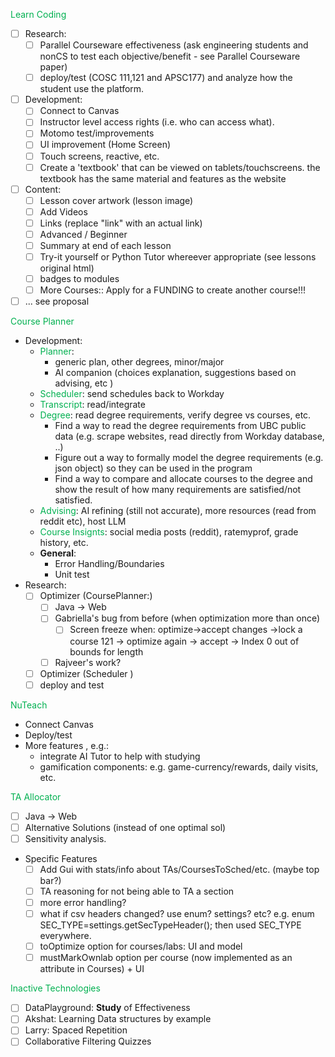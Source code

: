 <font color="#00b050">Learn Coding</font>
- [ ] Research: 
	- [ ] Parallel Courseware effectiveness (ask engineering students and nonCS to test each objective/benefit - see Parallel Courseware paper)
	- [ ] deploy/test (COSC 111,121 and APSC177) and analyze how the student use the platform.
- [ ] Development:
	- [ ] Connect to Canvas 
	- [ ] Instructor level access rights (i.e. who can access what).
	- [ ] Motomo test/improvements 
	- [ ] UI improvement (Home Screen)
	- [ ] Touch screens, reactive, etc.
	- [ ] Create a 'textbook' that can be viewed on  tablets/touchscreens. the textbook has the same material and features as the website
- [ ] Content: 
	- [ ] Lesson cover artwork (lesson image)
	- [ ] Add Videos 
	- [ ] Links (replace "link" with an actual link)
	- [ ] Advanced / Beginner
	- [ ] Summary at end of each lesson
	- [ ] Try-it yourself or Python Tutor whereever appropriate (see lessons original html)
	- [ ] badges to modules
	- [ ] More Courses:: Apply for a FUNDING to create another course!!!
- [ ] ... see proposal

<font color="#00b050">Course Planner</font>
* Development: 
	* <font color="#00b050">Planner</font>: 
		* generic plan, other degrees, minor/major
		* AI companion (choices explanation, suggestions based on advising, etc )
	* <font color="#00b050">Scheduler</font>: send schedules back to Workday  
	* <font color="#00b050">Transcript</font>: read/integrate
	* <font color="#00b050">Degree</font>: read degree  requirements, verify degree vs courses, etc.
		* Find a way to read the degree requirements from UBC public data (e.g. scrape websites, read directly from Workday database, ..)
		- Figure out a way to formally model the degree requirements (e.g. json object) so they can be used in the program
		- Find a way to compare and allocate courses to the degree and show the result of how many requirements are satisfied/not satisfied.
	* <font color="#00b050">Advising</font>: AI refining (still not accurate), more resources (read from reddit etc), host LLM
	* <font color="#00b050">Course Insignts</font>: social media posts (reddit), ratemyprof, grade history, etc.
	* **General**: 
		* Error Handling/Boundaries
		* Unit test
* Research: 
	- [ ] Optimizer (CoursePlanner:)
		- [ ] Java -> Web
		- [ ] Gabriella's bug from before (when optimization more than once)
			- [ ] Screen freeze when: optimize->accept changes ->lock a course 121 ->  optimize again -> accept -> Index 0 out of bounds for length 
		- [ ] Rajveer's work?
	- [ ] Optimizer (Scheduler )
	- [ ] deploy and test

<font color="#00b050">NuTeach</font> 
- Connect Canvas
- Deploy/test
- More features , e.g.:
	- integrate AI Tutor to help with studying
	- gamification components: e.g. game-currency/rewards, daily visits, etc.

<font color="#00b050">TA Allocator</font>
- [ ] Java -> Web
- [ ] Alternative Solutions (instead of one optimal sol)
- [ ] Sensitivity analysis.
* Specific Features
	- [ ] Add Gui with stats/info about TAs/CoursesToSched/etc. (maybe top bar?)
	- [ ] TA reasoning for not being able to TA a section
	- [ ] more error handling?
	- [ ] what if csv headers changed? use enum? settings? etc? e.g. enum SEC_TYPE=settings.getSecTypeHeader(); then used SEC_TYPE everywhere.
	- [ ] toOptimize option for courses/labs: UI and model
	- [ ] mustMarkOwnlab option per course (now implemented as an attribute in Courses) + UI

<font color="#00b050">Inactive Technologies</font>
- [ ]  DataPlayground: **Study** of Effectiveness
- [ ] Akshat: Learning Data structures by example
- [ ] Larry: Spaced Repetition 
- [ ] Collaborative Filtering Quizzes
